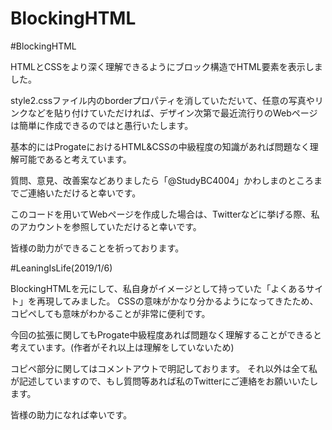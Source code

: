 # BlockingHTML
#BlockingHTML

  HTMLとCSSをより深く理解できるようにブロック構造でHTML要素を表示しました。

  style2.cssファイル内のborderプロパティを消していただいて、任意の写真やリンクなどを貼り付けていただければ、デザイン次第で最近流行りのWebページは簡単に作成できるのではと愚行いたします。

  基本的にはProgateにおけるHTML&CSSの中級程度の知識があれば問題なく理解可能であると考えています。

  質問、意見、改善案などありましたら「@StudyBC4004」かわしまのところまでご連絡いただけると幸いです。

  このコードを用いてWebページを作成した場合は、Twitterなどに挙げる際、私のアカウントを参照していただけると幸いです。

  皆様の助力ができることを祈っております。


#LeaningIsLife(2019/1/6)

  BlockingHTMLを元にして、私自身がイメージとして持っていた「よくあるサイト」を再現してみました。
  CSSの意味がかなり分かるようになってきたため、コピペしても意味がわかることが非常に便利です。

  今回の拡張に関してもProgate中級程度あれば問題なく理解することができると考えています。(作者がそれ以上は理解をしていないため)

  コピペ部分に関してはコメントアウトで明記しております。
  それ以外は全て私が記述していますので、もし質問等あれば私のTwitterにご連絡をお願いいたします。

  皆様の助力になれば幸いです。
